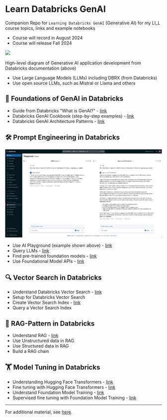 # Learn Databricks GenAI

Companion Repo for `Learning Databricks GenAI` (Generative AI) for my LI_L course topics, links and example notebooks
- Course will record in August 2024
- Course will release Fall 2024

<kbd><img src="https://www.databricks.com/en-website-assets/static/8eccd00184d50da8ba9866225e0fa062/25630.png" width=400></kbd>

High-level diagram of Generative AI application development from Databricks documentation (above)
- Use Large Language Models (LLMs) including DBRX (from Databricks) 
- Use open source LLMs, such as Mistral or Llama and others


## 📘 Foundations of GenAI in Databricks

- Guide from Databricks "What is GenAI?" - [link](https://www.databricks.com/discover/generative-ai)
- Databricks GenAI Cookbook (step-by-step examples) - [link](https://ai-cookbook.io/)
- Databricks GenAI Architecture Patterns - [link](https://www.databricks.com/product/machine-learning/build-generative-ai)

## 🛠 Prompt Engineering in Databricks	

<kbd><img src="https://github.com/lynnlangit/learn-databricks-genai/blob/main/images/playground.png" width=600></kbd>
	
- Use AI Playground (example shown above) - [link](https://docs.databricks.com/en/large-language-models/ai-playground.html)
- Query LLMs - [link](https://docs.databricks.com/en/large-language-models/llm-serving-intro.html)
- Find pre-trained foundation models - [link](https://docs.databricks.com/en/generative-ai/pretrained-models.html)
- Use Foundational Model APIs - [link](https://docs.databricks.com/en/large-language-models/llm-serving-intro.html#get-started-using-foundation-model-apis)

## 🔍 Vector Search in Databricks
		
- Understand Databricks Vector Search - [link](https://docs.databricks.com/en/generative-ai/vector-search.html)
- Setup for Databricks Vector Search
- Create Vector Search Index - [link](https://docs.databricks.com/en/generative-ai/create-query-vector-search.html)
- Query a Vector Search Index 

## 🧩 RAG-Pattern in Databricks		

- Understand RAG - [link](https://docs.databricks.com/en/generative-ai/retrieval-augmented-generation.html)
- Use Unstructured data in RAG
- Use Structured data in RAG
- Build a RAG chain

## 🏋️ Model Tuning in Databricks		

- Understanding Hugging Face Transformers - [link](https://docs.databricks.com/en/machine-learning/train-model/huggingface/index.html)
- Fine tuning with Hugging Face Transformers - [link](https://docs.databricks.com/en/machine-learning/train-model/huggingface/fine-tune-model.html)
- Understand Foundation Model Training - [link](https://docs.databricks.com/en/large-language-models/foundation-model-training/index.html)
- Supervised fine tuning with Foundation Model Training - [link](https://docs.databricks.com/en/large-language-models/foundation-model-training/fine-tune-run-tutorial.html)

---

For additional material, see [here](additional-material.md).
